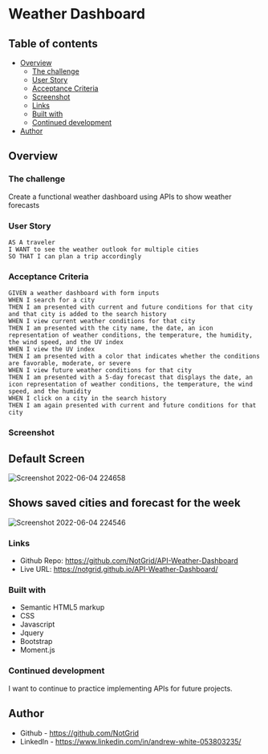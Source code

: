 # Weather Dashboard

## Table of contents

- [Overview](#overview)
  - [The challenge](#the-challenge)
  - [User Story](#user-story)
  - [Acceptance Criteria](#acceptance-criteria)
  - [Screenshot](#screenshot)
  - [Links](#links)
  - [Built with](#built-with)
  - [Continued development](#continued-development)
- [Author](#author)



## Overview

### The challenge

Create a functional weather dashboard using APIs to show weather forecasts

### User Story
```
AS A traveler
I WANT to see the weather outlook for multiple cities
SO THAT I can plan a trip accordingly
```
### Acceptance Criteria
```
GIVEN a weather dashboard with form inputs
WHEN I search for a city
THEN I am presented with current and future conditions for that city and that city is added to the search history
WHEN I view current weather conditions for that city
THEN I am presented with the city name, the date, an icon representation of weather conditions, the temperature, the humidity, the wind speed, and the UV index
WHEN I view the UV index
THEN I am presented with a color that indicates whether the conditions are favorable, moderate, or severe
WHEN I view future weather conditions for that city
THEN I am presented with a 5-day forecast that displays the date, an icon representation of weather conditions, the temperature, the wind speed, and the humidity
WHEN I click on a city in the search history
THEN I am again presented with current and future conditions for that city
```
### Screenshot

## Default Screen
![Screenshot 2022-06-04 224658](https://user-images.githubusercontent.com/102490542/172037203-96b0b23c-6dd6-478f-a89f-b1e43b247780.png)
## Shows saved cities and forecast for the week
![Screenshot 2022-06-04 224546](https://user-images.githubusercontent.com/102490542/172037209-d7287180-62a6-48e8-a561-837722bdf981.png)

### Links

- Github Repo: https://github.com/NotGrid/API-Weather-Dashboard
- Live URL: https://notgrid.github.io/API-Weather-Dashboard/

### Built with

- Semantic HTML5 markup
- CSS
- Javascript
- Jquery
- Bootstrap
- Moment.js

### Continued development

I want to continue to practice implementing APIs for future projects.

## Author

- Github - https://github.com/NotGrid
- LinkedIn - https://www.linkedin.com/in/andrew-white-053803235/

